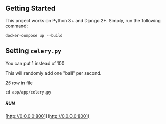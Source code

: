 ## Getting Started
This project works on Python 3+ and Django 2+.
Simply, run the following command:
```
docker-compose up --build
```

## Setting ```celery.py```

You can put 1 instead of 100

This will randomly add one "ball" per second.

_25 row_ in file

```cd app/app/celery.py``` 


##### RUN
[http://0.0.0.0:8001](http://0.0.0.0:8001)
